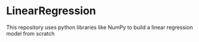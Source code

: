 # LinearRegression
This repository uses python libraries like NumPy to build a linear regression model from scratch
